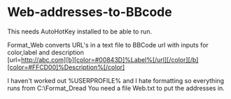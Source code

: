 # Web-addresses-to-BBcode
This needs AutoHotKey installed to be able to run.


Format_Web converts URL's in a text file to BBCode url with inputs for  color,label and description  
[url=http://abc.com][b][color=#00843D]%Label%[/url][/color][/b][color=#FFCD00]%Description%[/color]

I haven't worked out %USERPROFILE% and I hate formatting so everything runs from C:\Format_Dread
You need a file Web.txt to put the addresses in.
